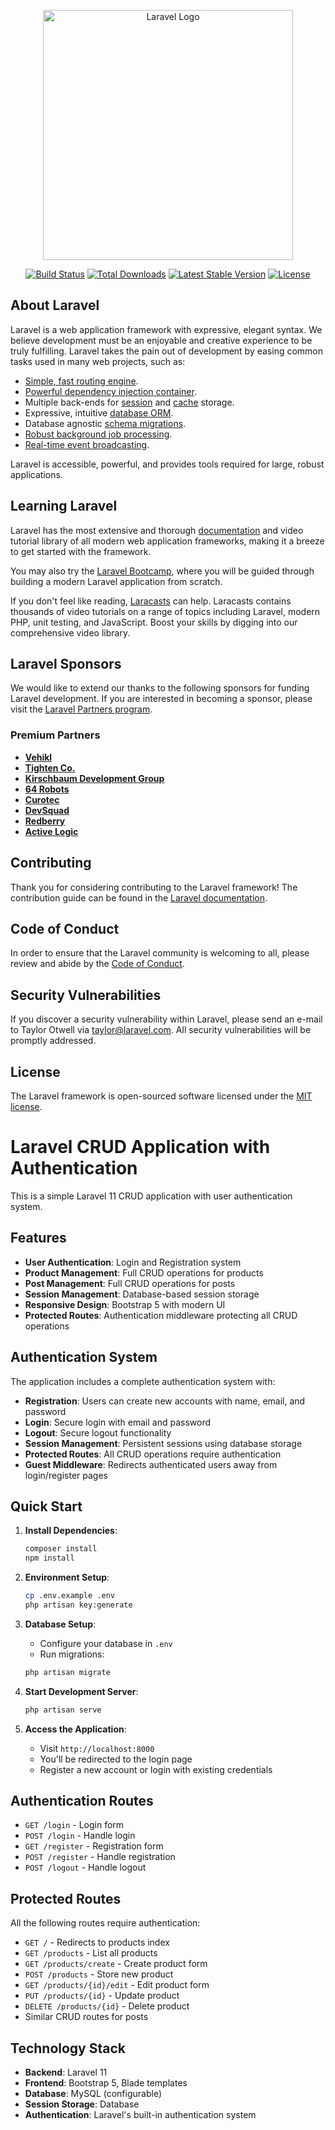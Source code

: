 <p align="center"><a href="https://laravel.com" target="_blank"><img src="https://raw.githubusercontent.com/laravel/art/master/logo-lockup/5%20SVG/2%20CMYK/1%20Full%20Color/laravel-logolockup-cmyk-red.svg" width="400" alt="Laravel Logo"></a></p>

<p align="center">
<a href="https://github.com/laravel/framework/actions"><img src="https://github.com/laravel/framework/workflows/tests/badge.svg" alt="Build Status"></a>
<a href="https://packagist.org/packages/laravel/framework"><img src="https://img.shields.io/packagist/dt/laravel/framework" alt="Total Downloads"></a>
<a href="https://packagist.org/packages/laravel/framework"><img src="https://img.shields.io/packagist/v/laravel/framework" alt="Latest Stable Version"></a>
<a href="https://packagist.org/packages/laravel/framework"><img src="https://img.shields.io/packagist/l/laravel/framework" alt="License"></a>
</p>

## About Laravel

Laravel is a web application framework with expressive, elegant syntax. We believe development must be an enjoyable and creative experience to be truly fulfilling. Laravel takes the pain out of development by easing common tasks used in many web projects, such as:

- [Simple, fast routing engine](https://laravel.com/docs/routing).
- [Powerful dependency injection container](https://laravel.com/docs/container).
- Multiple back-ends for [session](https://laravel.com/docs/session) and [cache](https://laravel.com/docs/cache) storage.
- Expressive, intuitive [database ORM](https://laravel.com/docs/eloquent).
- Database agnostic [schema migrations](https://laravel.com/docs/migrations).
- [Robust background job processing](https://laravel.com/docs/queues).
- [Real-time event broadcasting](https://laravel.com/docs/broadcasting).

Laravel is accessible, powerful, and provides tools required for large, robust applications.

## Learning Laravel

Laravel has the most extensive and thorough [documentation](https://laravel.com/docs) and video tutorial library of all modern web application frameworks, making it a breeze to get started with the framework.

You may also try the [Laravel Bootcamp](https://bootcamp.laravel.com), where you will be guided through building a modern Laravel application from scratch.

If you don't feel like reading, [Laracasts](https://laracasts.com) can help. Laracasts contains thousands of video tutorials on a range of topics including Laravel, modern PHP, unit testing, and JavaScript. Boost your skills by digging into our comprehensive video library.

## Laravel Sponsors

We would like to extend our thanks to the following sponsors for funding Laravel development. If you are interested in becoming a sponsor, please visit the [Laravel Partners program](https://partners.laravel.com).

### Premium Partners

- **[Vehikl](https://vehikl.com)**
- **[Tighten Co.](https://tighten.co)**
- **[Kirschbaum Development Group](https://kirschbaumdevelopment.com)**
- **[64 Robots](https://64robots.com)**
- **[Curotec](https://www.curotec.com/services/technologies/laravel)**
- **[DevSquad](https://devsquad.com/hire-laravel-developers)**
- **[Redberry](https://redberry.international/laravel-development)**
- **[Active Logic](https://activelogic.com)**

## Contributing

Thank you for considering contributing to the Laravel framework! The contribution guide can be found in the [Laravel documentation](https://laravel.com/docs/contributions).

## Code of Conduct

In order to ensure that the Laravel community is welcoming to all, please review and abide by the [Code of Conduct](https://laravel.com/docs/contributions#code-of-conduct).

## Security Vulnerabilities

If you discover a security vulnerability within Laravel, please send an e-mail to Taylor Otwell via [taylor@laravel.com](mailto:taylor@laravel.com). All security vulnerabilities will be promptly addressed.

## License

The Laravel framework is open-sourced software licensed under the [MIT license](https://opensource.org/licenses/MIT).

# Laravel CRUD Application with Authentication

This is a simple Laravel 11 CRUD application with user authentication system.

## Features

- **User Authentication**: Login and Registration system
- **Product Management**: Full CRUD operations for products
- **Post Management**: Full CRUD operations for posts
- **Session Management**: Database-based session storage
- **Responsive Design**: Bootstrap 5 with modern UI
- **Protected Routes**: Authentication middleware protecting all CRUD operations

## Authentication System

The application includes a complete authentication system with:

- **Registration**: Users can create new accounts with name, email, and password
- **Login**: Secure login with email and password
- **Logout**: Secure logout functionality
- **Session Management**: Persistent sessions using database storage
- **Protected Routes**: All CRUD operations require authentication
- **Guest Middleware**: Redirects authenticated users away from login/register pages

## Quick Start

1. **Install Dependencies**:
   ```bash
   composer install
   npm install
   ```

2. **Environment Setup**:
   ```bash
   cp .env.example .env
   php artisan key:generate
   ```

3. **Database Setup**:
   - Configure your database in `.env`
   - Run migrations:
   ```bash
   php artisan migrate
   ```

4. **Start Development Server**:
   ```bash
   php artisan serve
   ```

5. **Access the Application**:
   - Visit `http://localhost:8000`
   - You'll be redirected to the login page
   - Register a new account or login with existing credentials

## Authentication Routes

- `GET /login` - Login form
- `POST /login` - Handle login
- `GET /register` - Registration form  
- `POST /register` - Handle registration
- `POST /logout` - Handle logout

## Protected Routes

All the following routes require authentication:

- `GET /` - Redirects to products index
- `GET /products` - List all products
- `GET /products/create` - Create product form
- `POST /products` - Store new product
- `GET /products/{id}/edit` - Edit product form
- `PUT /products/{id}` - Update product
- `DELETE /products/{id}` - Delete product
- Similar CRUD routes for posts

## Technology Stack

- **Backend**: Laravel 11
- **Frontend**: Bootstrap 5, Blade templates
- **Database**: MySQL (configurable)
- **Session Storage**: Database
- **Authentication**: Laravel's built-in authentication system
